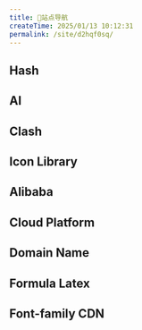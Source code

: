 ```yaml
---
title: 📍站点导航
createTime: 2025/01/13 10:12:31
permalink: /site/d2hqf0sq/
---
```

## Hash
<CardGrid>
    <LinkCard icon="https://raw.githubusercontent.com/Pai3141/PictureBed/main/img/Hash.png" title="Hash" href="https://paiad.online"></LinkCard>
</CardGrid>

## AI
<CardGrid>
    <LinkCard icon="arcticons:openai-chatgpt" title="Chatgpt" href="https://chatgpt.com"></LinkCard>
</CardGrid>

## Clash
<CardGrid>
  <LinkCard icon= "arcticons:clash" title="Clash" href="https://doc.miyun.app"></LinkCard>
</CardGrid>

## Icon Library
<CardGrid>
    <LinkCard icon="line-md:iconify2-static" title="Iconify" href="https://icon-sets.iconify.design/"></LinkCard>
</CardGrid>
<CardGrid>
    <LinkCard icon="twemoji:slightly-smiling-face" title="GetEmoji" href="https://getemoji.com"></LinkCard>
</CardGrid>

## Alibaba
<CardGrid>
    <LinkCard icon="ri:alibaba-cloud-fill" title="Iconfont" href="https://www.iconfont.cn/"></LinkCard>
</CardGrid>

<CardGrid>
    <LinkCard icon="ri:alibaba-cloud-line" title="Alibaba Cloud" href="https://cn.aliyun.com"></LinkCard>
</CardGrid>

## Cloud Platform
<CardGrid>
  <LinkCard icon= "devicon:cloudflare" title="Cloudflare" href="https://www.cloudflare.com/zh-cn"></LinkCard>
</CardGrid>

## Domain Name
<CardGrid>
  <LinkCard icon= "logos:namecheap" title="Namecheap" href="https://www.namecheap.com"></LinkCard>
</CardGrid>
<CardGrid>
  <LinkCard icon= "simple-icons:godaddy" title="Godaddy" href="https://www.Godaddy.com"></LinkCard>
</CardGrid>

## Formula Latex
<CardGrid>
  <LinkCard icon= "ooui:mathematics" title="SimpleTex" href="https://simpletex.net"></LinkCard>
</CardGrid>

## Font-family CDN
<CardGrid>
  <LinkCard icon= "ci:font" title="Chinese-font" href="https://chinese-font.netlify.app/zh-cn/cdn"></LinkCard>
</CardGrid>



